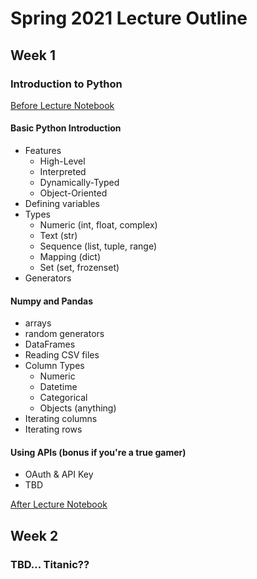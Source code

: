 # Spring 2021 Lecture Outline

## Week 1

### Introduction to Python

[Before Lecture Notebook](https://github.com/TheGAITORClub/Resources)

#### Basic Python Introduction

- Features
  - High-Level
  - Interpreted
  - Dynamically-Typed
  - Object-Oriented
- Defining variables
- Types
  - Numeric (int, float, complex)
  - Text (str)
  - Sequence (list, tuple, range)
  - Mapping (dict)
  - Set (set, frozenset)
- Generators

#### Numpy and Pandas

- arrays
- random generators
- DataFrames
- Reading CSV files
- Column Types
  - Numeric
  - Datetime
  - Categorical
  - Objects (anything)
- Iterating columns
- Iterating rows

#### Using APIs (bonus if you're a true gamer)

- OAuth & API Key
- TBD

[After Lecture Notebook](https://github.com/TheGAITORClub/Resources)


## Week 2

### TBD... Titanic??
